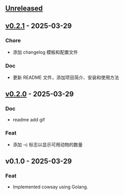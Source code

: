 <a name="unreleased"></a>
## [Unreleased]


<a name="v0.2.1"></a>
## [v0.2.1] - 2025-03-29
### Chore
- 添加 changelog 模板和配置文件

### Doc
- 更新 README 文件，添加项目简介、安装和使用方法


<a name="v0.2.0"></a>
## [v0.2.0] - 2025-03-29
### Doc
- readme add gif

### Feat
- 添加 -c 标志以显示可用动物的数量


<a name="v0.1.0"></a>
## v0.1.0 - 2025-03-29
### Feat
- Implemented cowsay using Golang.


[Unreleased]: https://github.com/yizhixiaokong/gocowsay/compare/v0.2.1...HEAD
[v0.2.1]: https://github.com/yizhixiaokong/gocowsay/compare/v0.2.0...v0.2.1
[v0.2.0]: https://github.com/yizhixiaokong/gocowsay/compare/v0.1.0...v0.2.0
